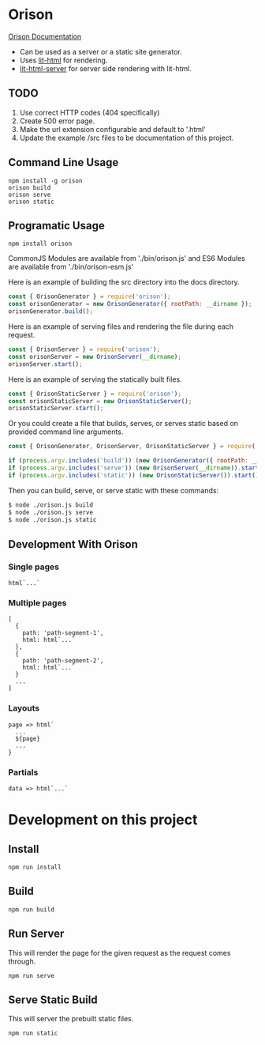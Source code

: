 # Orison

[Orison Documentation](https://orison.alexlockhart.me)

* Can be used as a server or a static site generator.
* Uses [lit-html](https://github.com/Polymer/lit-html) for rendering.
* [lit-html-server](https://github.com/popeindustries/lit-html-server) for server side rendering with lit-html.

## TODO

1. Use correct HTTP codes (404 specifically)
1. Create 500 error page.
1. Make the url extension configurable and default to '.html'
1. Update the example /src files to be documentation of this project.

## Command Line Usage

```
npm install -g orison
orison build
orison serve
orison static
```

## Programatic Usage

```
npm install orison
```

CommonJS Modules are available from './bin/orison.js' and ES6 Modules are available from './bin/orison-esm.js'

Here is an example of building the src directory into the docs directory.

```js
const { OrisonGenerator } = require('orison');
const orisonGenerator = new OrisonGenerator({ rootPath: __dirname });
orisonGenerator.build();
```

Here is an example of serving files and rendering the file during each request.
```js
const { OrisonServer } = require('orison');
const orisonServer = new OrisonServer(__dirname);
orisonServer.start();
```

Here is an example of serving the statically built files.

```js
const { OrisonStaticServer } = require('orison');
const orisonStaticServer = new OrisonStaticServer();
orisonStaticServer.start();
```

Or you could create a file that builds, serves, or serves static based on provided command line arguments.

```js
const { OrisonGenerator, OrisonServer, OrisonStaticServer } = require('orison');

if (process.argv.includes('build')) (new OrisonGenerator({ rootPath: __dirname })).build();
if (process.argv.includes('serve')) (new OrisonServer(__dirname)).start();
if (process.argv.includes('static')) (new OrisonStaticServer()).start();
```

Then you can build, serve, or serve static with these commands:

```bash
$ node ./orison.js build
$ node ./orison.js serve
$ node ./orison.js static
```

## Development With Orison

### Single pages
```
html`...`
```

### Multiple pages

```
[
  {
    path: 'path-segment-1',
    html: html`...`
  },
  {
    path: 'path-segment-2',
    html: html`...`
  }
  ...
]
```

### Layouts

```
page => html`
  ...
  ${page}
  ...
}
```

### Partials

```
data => html`...`
```

# Development on this project

## Install

```
npm run install
```

## Build

```
npm run build
```

## Run Server

This will render the page for the given request as the request comes through.

```
npm run serve
```

## Serve Static Build

This will server the prebuilt static files.

```
npm run static
```
